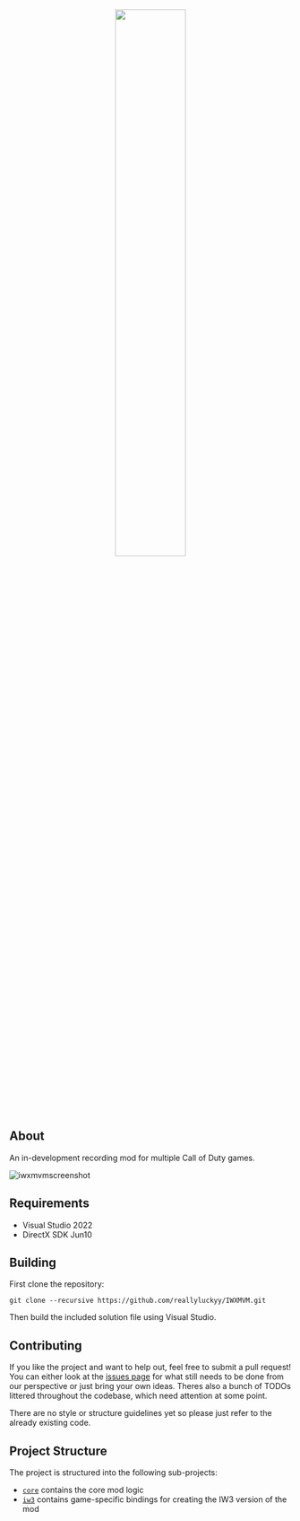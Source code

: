 <div align="center">
  <br><br>
  <a href="https://github.com/reallyluckyy/IWXMVM">
    <img src="https://github.com/reallyluckyy/IWXMVM/assets/7430330/9463f12e-f919-49b9-b6ce-94037df9a181" width="50%">
  </a>
  <br><br>
</div>

## About
An in-development recording mod for multiple Call of Duty games.

![iwxmvmscreenshot](https://github.com/reallyluckyy/IWXMVM/assets/7430330/9680c479-1ed3-4690-9c29-b99f4b1b392b)

## Requirements
- Visual Studio 2022
- DirectX SDK Jun10

## Building

First clone the repository:
```
git clone --recursive https://github.com/reallyluckyy/IWXMVM.git
```
Then build the included solution file using Visual Studio.

## Contributing

If you like the project and want to help out, feel free to submit a pull request!
You can either look at the [issues page](https://github.com/reallyluckyy/IWXMVM/issues) for what still needs to be done from our perspective or just bring your own ideas.
Theres also a bunch of TODOs littered throughout the codebase, which need attention at some point.

There are no style or structure guidelines yet so please just refer to the already existing code.

## Project Structure

The project is structured into the following sub-projects:
- [`core`](core/) contains the core mod logic
- [`iw3`](iw3/) contains game-specific bindings for creating the IW3 version of the mod
